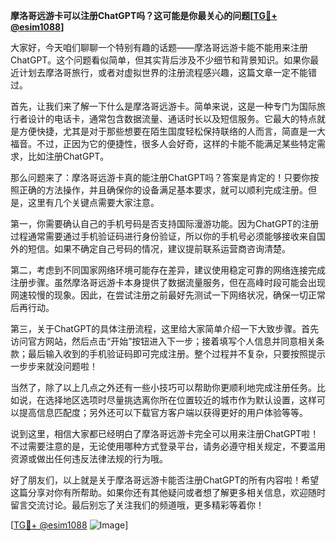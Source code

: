 **摩洛哥远游卡可以注册ChatGPT吗？这可能是你最关心的问题[[TG💪+ @esim1088](https://t.me/s/esim1088)]**

大家好，今天咱们聊聊一个特别有趣的话题——摩洛哥远游卡能不能用来注册ChatGPT。这个问题看似简单，但其实背后涉及不少细节和背景知识。如果你最近计划去摩洛哥旅行，或者对虚拟世界的注册流程感兴趣，这篇文章一定不能错过。

首先，让我们来了解一下什么是摩洛哥远游卡。简单来说，这是一种专门为国际旅行者设计的电话卡，通常包含数据流量、通话时长以及短信服务。它最大的特点就是方便快捷，尤其是对于那些想要在陌生国度轻松保持联络的人而言，简直是一大福音。不过，正因为它的便捷性，很多人会好奇，这样的卡能不能满足某些特定需求，比如注册ChatGPT。

那么问题来了：摩洛哥远游卡真的能注册ChatGPT吗？答案是肯定的！只要你按照正确的方法操作，并且确保你的设备满足基本要求，就可以顺利完成注册。但是，这里有几个关键点需要大家注意。

第一，你需要确认自己的手机号码是否支持国际漫游功能。因为ChatGPT的注册过程通常需要通过手机验证码进行身份验证，所以你的手机号必须能够接收来自国外的短信。如果不确定自己号码的情况，建议提前联系运营商咨询清楚。

第二，考虑到不同国家网络环境可能存在差异，建议使用稳定可靠的网络连接完成注册步骤。虽然摩洛哥远游卡本身提供了数据流量服务，但在高峰时段可能会出现网速较慢的现象。因此，在尝试注册之前最好先测试一下网络状况，确保一切正常后再行动。

第三，关于ChatGPT的具体注册流程，这里给大家简单介绍一下大致步骤。首先访问官方网站，然后点击“开始”按钮进入下一步；接着填写个人信息并同意相关条款；最后输入收到的手机验证码即可完成注册。整个过程并不复杂，只要按照提示一步步来就没问题啦！

当然了，除了以上几点之外还有一些小技巧可以帮助你更顺利地完成注册任务。比如说，在选择地区选项时尽量挑选离你所在位置较近的城市作为默认设置，这样可以提高信息匹配度；另外还可以下载官方客户端以获得更好的用户体验等等。

说到这里，相信大家都已经明白了摩洛哥远游卡完全可以用来注册ChatGPT啦！不过需要注意的是，无论使用哪种方式登录平台，请务必遵守相关规定，不要滥用资源或做出任何违反法律法规的行为哦。

好了朋友们，以上就是关于摩洛哥远游卡能否注册ChatGPT的所有内容啦！希望这篇分享对你有所帮助。如果你还有其他疑问或者想了解更多相关信息，欢迎随时留言交流讨论。最后别忘了关注我们的频道哦，更多精彩等着你！

[[TG💪+ @esim1088](https://t.me/s/esim1088) ![Image](https://i.postimg.cc/4NQfJmqS/Snipaste-2025-05-13-00-14-12.png)]
